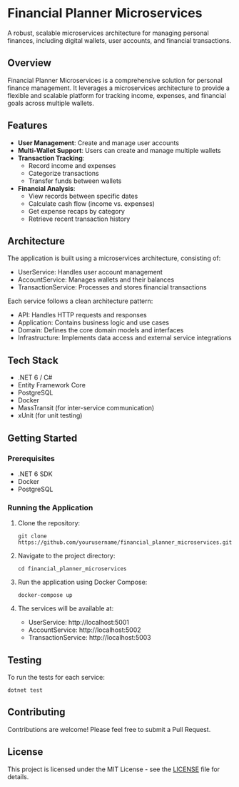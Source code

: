 # Financial Planner Microservices

A robust, scalable microservices architecture for managing personal finances, including digital wallets, user accounts, and financial transactions.

## Overview

Financial Planner Microservices is a comprehensive solution for personal finance management. It leverages a microservices architecture to provide a flexible and scalable platform for tracking income, expenses, and financial goals across multiple wallets.

## Features

- **User Management**: Create and manage user accounts
- **Multi-Wallet Support**: Users can create and manage multiple wallets
- **Transaction Tracking**: 
  - Record income and expenses
  - Categorize transactions
  - Transfer funds between wallets
- **Financial Analysis**:
  - View records between specific dates
  - Calculate cash flow (income vs. expenses)
  - Get expense recaps by category
  - Retrieve recent transaction history

## Architecture

The application is built using a microservices architecture, consisting of:

- UserService: Handles user account management
- AccountService: Manages wallets and their balances
- TransactionService: Processes and stores financial transactions

Each service follows a clean architecture pattern:
- API: Handles HTTP requests and responses
- Application: Contains business logic and use cases
- Domain: Defines the core domain models and interfaces
- Infrastructure: Implements data access and external service integrations

## Tech Stack

- .NET 6 / C#
- Entity Framework Core
- PostgreSQL
- Docker
- MassTransit (for inter-service communication)
- xUnit (for unit testing)

## Getting Started

### Prerequisites

- .NET 6 SDK
- Docker
- PostgreSQL

### Running the Application

1. Clone the repository:
   ```
   git clone https://github.com/yourusername/financial_planner_microservices.git
   ```

2. Navigate to the project directory:
   ```
   cd financial_planner_microservices
   ```

3. Run the application using Docker Compose:
   ```
   docker-compose up
   ```

4. The services will be available at:
   - UserService: http://localhost:5001
   - AccountService: http://localhost:5002
   - TransactionService: http://localhost:5003

## Testing

To run the tests for each service:

```
dotnet test
```

## Contributing

Contributions are welcome! Please feel free to submit a Pull Request.

## License

This project is licensed under the MIT License - see the [LICENSE](LICENSE) file for details.
